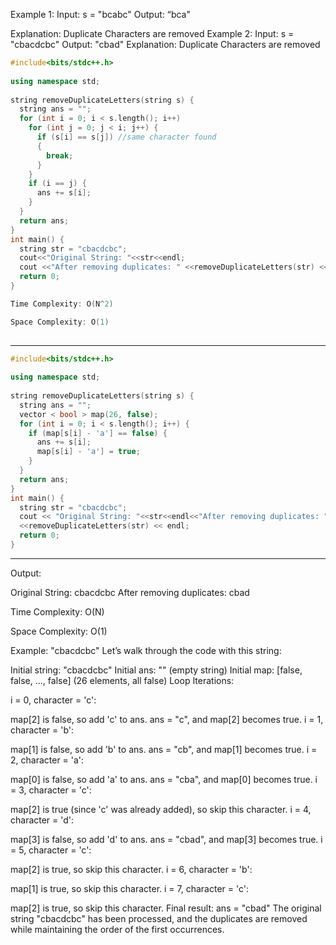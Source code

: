 Example 1:
Input: s = "bcabc"
Output: “bca"

Explanation: Duplicate Characters are removed
Example 2:
Input: s = "cbacdcbc"
Output: "cbad" 
Explanation: Duplicate Characters are removed

```cpp
#include<bits/stdc++.h>
 
using namespace std;
 
string removeDuplicateLetters(string s) {
  string ans = "";
  for (int i = 0; i < s.length(); i++) 
    for (int j = 0; j < i; j++) {
      if (s[i] == s[j]) //same character found
      {
        break;
      }
    }
    if (i == j) {
      ans += s[i];
    }
  }
  return ans;
}
int main() {
  string str = "cbacdcbc";
  cout<<"Original String: "<<str<<endl;
  cout <<"After removing duplicates: " <<removeDuplicateLetters(str) << endl;
  return 0;
}

Time Complexity: O(N^2)

Space Complexity: O(1)
  
```

---

```cpp
#include<bits/stdc++.h>
 
using namespace std;
 
string removeDuplicateLetters(string s) {
  string ans = "";
  vector < bool > map(26, false);
  for (int i = 0; i < s.length(); i++) {
    if (map[s[i] - 'a'] == false) {
      ans += s[i];
      map[s[i] - 'a'] = true;
    }
  }
  return ans;
}
int main() {
  string str = "cbacdcbc";
  cout << "Original String: "<<str<<endl<<"After removing duplicates: "
  <<removeDuplicateLetters(str) << endl;
  return 0;
}

```

---


Output:

Original String: cbacdcbc
After removing duplicates: cbad

Time Complexity: O(N)

Space Complexity: O(1)


Example: "cbacdcbc"
Let’s walk through the code with this string:

Initial string: "cbacdcbc"
Initial ans: "" (empty string)
Initial map: [false, false, ..., false] (26 elements, all false)
Loop Iterations:

i = 0, character = 'c':

map[2] is false, so add 'c' to ans.
ans = "c", and map[2] becomes true.
i = 1, character = 'b':

map[1] is false, so add 'b' to ans.
ans = "cb", and map[1] becomes true.
i = 2, character = 'a':

map[0] is false, so add 'a' to ans.
ans = "cba", and map[0] becomes true.
i = 3, character = 'c':

map[2] is true (since 'c' was already added), so skip this character.
i = 4, character = 'd':

map[3] is false, so add 'd' to ans.
ans = "cbad", and map[3] becomes true.
i = 5, character = 'c':

map[2] is true, so skip this character.
i = 6, character = 'b':

map[1] is true, so skip this character.
i = 7, character = 'c':

map[2] is true, so skip this character.
Final result:
ans = "cbad"
The original string "cbacdcbc" has been processed,
and the duplicates are removed while maintaining the order of the first occurrences.
